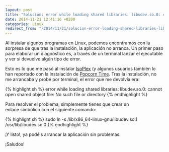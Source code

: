 ```yaml
---
layout: post
title: "Solución: error while loading shared libraries: libudev.so.0: cannot open shared object file:"
date: 2014-11-21 12:41:16 +0200
categories: Linux
redirect_from: "/2014/11/21/solucion-error-loading-shared-libraries-libudev-0-open-shared-object-file/"
---
```

Al instalar algunos programas en Linux, podemos encontramos con la sorpresa de que tras la instalación, la aplicación no arranca. Un primer paso para elaborar un diagnóstico es, a través de un terminal lanzar el ejecutable y ver si devuelve algún tipo de error.

Esto es lo que me pasó al instalar [IsoPlex](http://isoplex.isohunt.to/) (y algunos usuarios también lo han reportado con la instalación de [Popcorn Time](https://popcorntime.io/). Tras la instalación, no me arrancaba y probé por terminal, el error que me devolvía era:

{% highlight sh %}
error while loading shared libraries: libudev.so.0: cannot open shared object file: No such file or directory
{% endhighlight %}

Para resolver el problema, simplemente tienes que crear un enlace simbólico con el siguiente comando:

{% highlight sh %}
sudo ln -s /lib/x86_64-linux-gnu/libudev.so.1 /usr/lib/libudev.so.0
{% endhighlight %}

¡Y listo!, ya podéis arrancar la aplicación sin problemas.

¡Saludos!